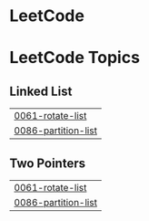 # LeetCode
<!---LeetCode Topics Start-->
# LeetCode Topics
## Linked List
|  |
| ------- |
| [0061-rotate-list](https://github.com/wenwen510238/LeetCode/tree/master/0061-rotate-list) |
| [0086-partition-list](https://github.com/wenwen510238/LeetCode/tree/master/0086-partition-list) |
## Two Pointers
|  |
| ------- |
| [0061-rotate-list](https://github.com/wenwen510238/LeetCode/tree/master/0061-rotate-list) |
| [0086-partition-list](https://github.com/wenwen510238/LeetCode/tree/master/0086-partition-list) |
<!---LeetCode Topics End-->